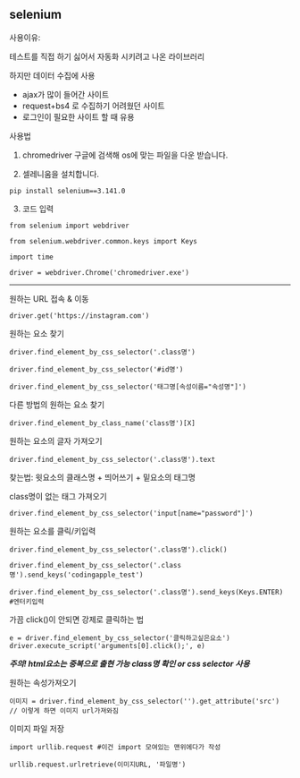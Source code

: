 selenium
---

사용이유:

테스트를 직접 하기 싫어서 자동화 시키려고 나온 라이브러리

하지만 데이터 수집에 사용

- ajax가 많이 들어간 사이트
- request+bs4 로 수집하기 어려웠던 사이트
- 로그인이 필요한 사이트 할 때 유용

사용법

1. chromedriver 구글에 검색해 os에 맞는 파일을 다운 받습니다.

2. 셀레니움을 설치합니다.

```
pip install selenium==3.141.0
```

3. 코드 입력

```
from selenium import webdriver

from selenium.webdriver.common.keys import Keys 

import time

driver = webdriver.Chrome('chromedriver.exe')
```
---
원하는 URL 접속 & 이동

```
driver.get('https://instagram.com')
```
원하는 요소 찾기
```
driver.find_element_by_css_selector('.class명')

driver.find_element_by_css_selector('#id명')

driver.find_element_by_css_selector('태그명[속성이름="속성명"]')
```

다른 방법의 원하는 요소 찾기
```
driver.find_element_by_class_name('class명')[X]
```

원하는 요소의 글자 가져오기
```
driver.find_element_by_css_selector('.class명').text
```

찾는법: 윗요소의 클래스명 + 띄어쓰기 + 밑요소의 태그명

class명이 없는 태그 가져오기
```
driver.find_element_by_css_selector('input[name="password"]')
```

원하는 요소를 클릭/키입력
```
driver.find_element_by_css_selector('.class명').click()

driver.find_element_by_css_selector('.class명').send_keys('codingapple_test')

driver.find_element_by_css_selector('.class명').send_keys(Keys.ENTER)  #엔터키입력
```

가끔 click()이 안되면 강제로 클릭하는 법
```
e = driver.find_element_by_css_selector('클릭하고싶은요소')
driver.execute_script('arguments[0].click();', e)
```

***주의! html요소는 중복으로 출현 가능 class명 확인 or css selector 사용***

원하는 속성가져오기
```
이미지 = driver.find_element_by_css_selector('').get_attribute('src')
// 이렇게 하면 이미지 url가져와짐
```

이미지 파일 저장
```
import urllib.request #이건 import 모여있는 맨위에다가 작성

urllib.request.urlretrieve(이미지URL, '파일명')
```